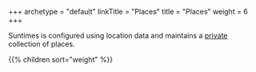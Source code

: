 +++
archetype = "default"
linkTitle = "Places"
title = "Places"
weight = 6
+++

Suntimes is configured using location data and maintains a [private](/privacy) collection of places.

{{% children sort="weight" %}}
